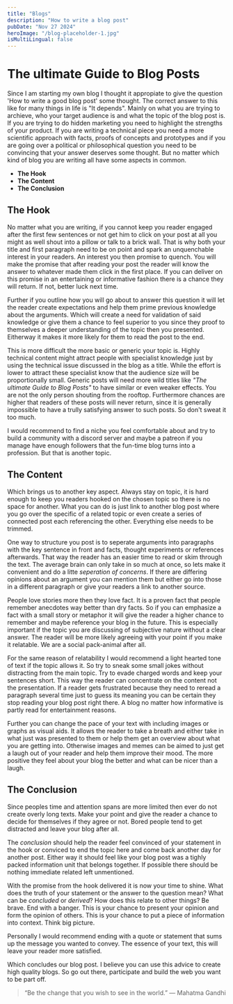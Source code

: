 ```yaml
---
title: "Blogs"
description: "How to write a blog post"
pubDate: "Nov 27 2024"
heroImage: "/blog-placeholder-1.jpg"
isMultiLingual: false
---
```


# The ultimate Guide to Blog Posts

Since I am starting my own blog I thought it appropiate to give the question 'How to write a good blog post' some thought. The correct answer to this like for many things in life is "It depends". Mainly on what you are trying to archieve, who your target audience is and what the topic of the blog post is. If you are trying to do hidden marketing you need to highlight the strengths of your product. If you are writing a technical piece you need a more scientific approach with facts, proofs of concepts and prototypes and if you are going over a political or philosophical question you need to be convincing that your answer deserves some thought. But no matter which kind of blog you are writing all have some aspects in common.

- **The Hook**
- **The Content**
- **The Conclusion**

## The Hook

No matter what you are writing, if you cannot keep you reader engaged after the first few sentences or not get him to click on your post at all you might as well shout into a pillow or talk to a brick wall. That is why both your title and first paragraph need to be on point and spark an unquenchable interest in your readers. An interest you then promise to quench. You will make the promise that after reading your post the reader will know the answer to whatever made them click in the first place. If you can deliver on this promise in an entertaining or informative fashion there is a chance they will return. If not, better luck next time.

Further if you outline how you will go about to answer this question it will let the reader create expectations and help them prime previous knowledge about the arguments. Which will create a need for validation of said knowledge or give them a chance to feel superior to you since they proof to themselves a deeper understanding of the topic then you presented. Eitherway it makes it more likely for them to read the post to the end.

This is more difficult the more basic or generic your topic is. Highly technical content might attract people with specialist knowledge just by using the technical issue discussed in the blog as a title. While the effort is lower to attract these specialist know that the audience size will be proportionally small. Generic posts will need more wild titles like _"The ultimate Guide to Blog Posts"_ to have similar or even weaker effects. You are not the only person shouting from the rooftop. Furthermore chances are higher that readers of these posts will never return, since it is generally impossible to have a trully satisfying answer to such posts. So don't sweat it too much.

I would recommend to find a niche you feel comfortable about and try to build a community with a discord server and maybe a patreon if you manage have enough followers that the fun-time blog turns into a profession. But that is another topic.

## The Content

Which brings us to another key aspect. Always stay on topic, it is hard enough to keep you readers hooked on the chosen topic so there is no space for another. What you can do is just link to another blog post where you go over the specific of a related topic or even create a series of connected post each referencing the other. Everything else needs to be trimmed.

One way to structure you post is to seperate arguments into paragraphs with the key sentence in front and facts, thought experiments or references afterwards. That way the reader has an easier time to read or skim through the text. The average brain can only take in so much at once, so lets make it convenient and do a litte _seperation of concerns_. If there are differing opinions about an argument you can mention them but either go into those in a different paragraph or give your readers a link to another source.

People love stories more then they love fact. It is a proven fact that people remember anecdotes way better than dry facts. So if you can emphasize a fact with a small story or metaphor it will give the reader a higher chance to remember and maybe reference your blog in the future. This is especially important if the topic you are discussing of subjective nature without a clear answer. The reader will be more likely agreeing with your point if you make it relatable. We are a social pack-animal after all.

For the same reason of relatability I would recommend a light hearted tone of text if the topic allows it. So try to sneak some small jokes without distracting from the main topic. Try to evade charged words and keep your sentences short. This way the reader can concentrate on the content not the presentation. If a reader gets frustrated because they need to reread a paragraph several time just to guess its meaning you can be certain they stop reading your blog post right there. A blog no matter how informative is partly read for entertainment reasons.

Further you can change the pace of your text with including images or graphs as visual aids. It allows the reader to take a breath and either take in what just was presented to them or help them get an overview about what you are getting into. Otherwise images and memes can be aimed to just get a laugh out of your reader and help them improve their mood. The more positive they feel about your blog the better and what can be nicer than a laugh.

## The Conclusion

Since peoples time and attention spans are more limited then ever do not create overly long texts. Make your point and give the reader a chance to decide for themselves if they agree or not. Bored people tend to get distracted and leave your blog after all.

The _conclusion_ should help the reader feel convinced of your statement in the hook or conviced to end the topic here and come back another day for another post. Either way it should feel like your blog post was a tighly packed information unit that belongs together. If possible there should be nothing immediate related left unmentioned.

With the promise from the hook delivered it is now your time to shine. What does the truth of your statement or the answer to the question mean? What can be _concluded_ or _derived_? How does this relate to other things? Be brave. End with a banger. This is your chance to present your opinion and form the opinion of others. This is your chance to put a piece of information into context. Think big picture.

Personally I would recommend ending with a quote or statement that sums up the message you wanted to convey. The essence of your text, this will leave your reader more satisfied.

Which concludes our blog post. I believe you can use this advice to create high quality blogs. So go out there, participate and build the web you want to be part off.

> “Be the change that you wish to see in the world.”
> ― Mahatma Gandhi
